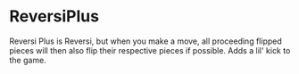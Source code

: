 # ReversiPlus
Reversi Plus is Reversi, but when you make a move, all proceeding flipped pieces will then also flip their respective pieces if possible. Adds a lil' kick to the game.
